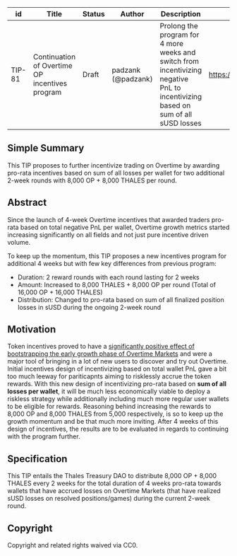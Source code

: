 | id | Title | Status | Author | Description | Discussions to | Created |
| ----------- | ----------- | ----------- | ----------- | ----------- | ----------- | ----------- |
| TIP-81 | Continuation of Overtime OP incentives program | Draft | padzank (@padzank) | Prolong the program for 4 more weeks and switch from incentivizing negative PnL to incentivizing based on sum of all sUSD losses | https://discord.gg/8bzFdpGTrp | 2022-08-29
 
## Simple Summary
 
This TIP proposes to further incentivize trading on Overtime by awarding pro-rata incentives based on sum of all losses per wallet for two additional 2-week rounds with 8,000 OP + 8,000 THALES per round.

## Abstract

Since the launch of 4-week Overtime incentives that awarded traders pro-rata based on total negative PnL per wallet, Overtime growth metrics started increasing significantly on all fields and not just pure incentive driven volume.  
  
  To keep up the momentum, this TIP proposes a new incentives program for additional 4 weeks but with few key differences from previous program:  
  - Duration: 2 reward rounds with each round lasting for 2 weeks
  - Amount: Increased to 8,000 THALES + 8,000 OP per round (Total of 16,000 OP + 16,000 THALES)
  - Distribution: Changed to pro-rata based on sum of all finalized position losses in sUSD during the ongoing 2-week round

 
 ## Motivation
 
Token incentives proved to have a [significantly positive effect of bootstrapping the early growth phase of Overtime Markets](https://dune.com/leifu/overtime-sports-market) and were a major tool of bringing in a lot of new users to discover and try out Overtime. Initial incentives design of incentivizing based on total wallet PnL gave a bit too much leeway for pariticapnts aiming to risklessly accrue the token rewards. With this new design of incentivizing pro-rata based on **sum of all losses per wallet**, it will be much less economically viable to deploy a riskless strategy while additionally including much more regular user wallets to be eligible for rewards. Reasoning behind increasing the rewards to 8,000 OP and 8,000 THALES from 5,000 respectively, is so to keep up the growth momentum and be that much more inviting. After 4 weeks of this design of incentives, the results are to be evaluated in regards to continuing with the program further.

## Specification

This TIP entails the Thales Treasury DAO to distribute 8,000 OP + 8,000 THALES every 2 weeks for the total duration of 4 weeks pro-rata towards wallets that have accrued losses on Overtime Markets (that have realized sUSD losses on resolved positions/games) during the current 2-week round.
 
## Copyright
 
Copyright and related rights waived via CC0.
